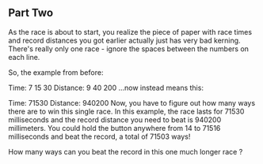 ## Part Two

As the race is about to start, you realize the piece of paper with race times
and record distances you got earlier actually just has very bad kerning. There's
really only one race - ignore the spaces between the numbers on each line.

So, the example from before:

Time: 7 15 30 Distance: 9 40 200 ...now instead means this:

Time: 71530 Distance: 940200 Now, you have to figure out how many ways there are
to win this single race. In this example, the race lasts for 71530 milliseconds
and the record distance you need to beat is 940200 millimeters. You could hold
the button anywhere from 14 to 71516 milliseconds and beat the record, a total
of 71503 ways!

How many ways can you beat the record in this one much longer race ?
